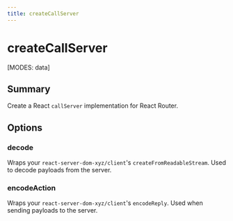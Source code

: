 ```yaml
---
title: createCallServer
---
```


# createCallServer

[MODES: data]

## Summary

Create a React `callServer` implementation for React Router.

## Options

### decode

Wraps your `react-server-dom-xyz/client`'s `createFromReadableStream`. Used to decode payloads from the server.

### encodeAction

Wraps your `react-server-dom-xyz/client`'s `encodeReply`. Used when sending payloads to the server.
